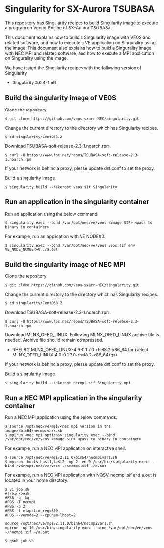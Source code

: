 # Singularity for SX-Aurora TSUBASA

This repository has Singularity recipes to build Singularity image to execute a program on Vector Engine of SX-Aurora TSUBASA.

This document explains how to build a Singularity image with VEOS and related software, and how to execute a VE application on Singuraliry using the image.
This document also explains how to build a Singuraliry image with NEC MPI and related software, and how to execute a MPI application on Singuraliry using the image.

We have tested the Singularity recipes with the following version of Singularity.

* Singularity 3.6.4-1.el8

## Build the singularity image of VEOS

Clone the repository.

~~~
$ git clone https://github.com/veos-sxarr-NEC/singularity.git
~~~

Change the current directory to the directory which has Singularity recipes.
~~~
$ cd singularity/CentOS8.2
~~~

Download TSUBASA-soft-release-2.3-1.noarch.rpm.

~~~
$ curl -O https://www.hpc.nec/repos/TSUBASA-soft-release-2.3-1.noarch.rpm
~~~
If your network is behind a proxy, please update dnf.conf to set the proxy.

Build a singularity image.

~~~
$ singularity build --fakeroot veos.sif Singularity
~~~

## Run an application in the singularity container

Run an application using the below command.

~~~
$ singularity exec --bind /var/opt/nec/ve/veos <image SIF> <pass to binary in container>
~~~

For example, run an application with VE NODE#0.
~~~
$ singularity exec --bind /var/opt/nec/ve/veos veos.sif env VE_NODE_NUMBER=0 ./a.out
~~~

## Build the singularity image of NEC MPI

Clone the repository.

~~~
$ git clone https://github.com/veos-sxarr-NEC/singularity.git
~~~

Change the current directory to the directory which has Singularity recipes.
~~~
$ cd singularity/CentOS8.2
~~~

Download TSUBASA-soft-release-2.3-1.noarch.rpm.

~~~
$ curl -O https://www.hpc.nec/repos/TSUBASA-soft-release-2.3-1.noarch.rpm
~~~

Download MLNX_OFED_LINUX.
Following MLNX_OFED_LINUX archive file is needed.
Archive file should remain compressed.

   - RHEL8.2 MLNX_OFED_LINUX-4.9-0.1.7.0-rhel8.2-x86_64.tar (select MLNX_OFED_LINUX-4.9-0.1.7.0-rhel8.2-x86_64.tgz)

If your network is behind a proxy, please update dnf.conf to set the proxy.

Build a singularity image.

~~~
$ singularity build --fakeroot necmpi.sif Singularity.mpi
~~~

## Run a NEC MPI application in the singularity container

Run a NEC MPI application using the below commands.

~~~
$ source /opt/nec/ve/mpi/<nec mpi version in the image>/bin64/necmpivars.sh
$ mpirun <nec mpi options> singularity exec --bind /var/opt/nec/ve/veos <image SIF> <pass to binary in container>
~~~

For example, run a NEC MPI application on interactive shell.
~~~
$ source /opt/nec/ve/mpi/2.11.0/bin64/necmpivars.sh
$ mpirun -hosts host1,host2 -np 2 -ve 0 /usr/bin/singularity exec --bind /var/opt/nec/ve/veos ./necmpi.sif ./a.out
~~~

For example, run a NEC MPI application with NQSV.
necmpi.sif and a.out is located in your home directory.
~~~
$ vi job.sh
#!/bin/bash
#PBS -q  bq
#PBS -T necmpi
#PBS -b 2
#PBS -l elapstim_req=300
#PBS --venode=2 --cpunum-lhost=2

source /opt/nec/ve/mpi/2.11.0/bin64/necmpivars.sh
mpirun -np 16 /usr/bin/singularity exec --bind /var/opt/nec/ve/veos ~/necmpi.sif ~/a.out

$ qsub job.sh
~~~
